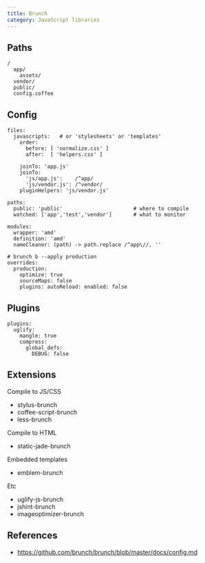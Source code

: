 ```yaml
---
title: Brunch
category: JavaScript libraries
---
```


## Paths

    /
      app/
        assets/
      vendor/
      public/
      config.coffee

## Config

    files:
      javascripts:   # or 'stylesheets' or 'templates'
        order:
          before: [ 'normalize.css' ]
          after:  [ 'helpers.css' ]

        joinTo: 'app.js'
        joinTo:
          'js/app.js':    /^app/
          'js/vendor.js': /^vendor/
        pluginHelpers: 'js/vendor.js'

    paths:
      public: 'public'                       # where to compile
      watched: ['app','test','vendor']       # what to monitor

    modules:
      wrapper: 'amd'
      definition: 'amd'
      nameCleaner: (path) -> path.replace /^app\//, ''

    # brunch b --apply production
    overrides:
      production:
        optimize: true
        sourceMaps: false
        plugins: autoReload: enabled: false

## Plugins

    plugins:
      uglify:
        mangle: true
        compress:
          global_defs:
            DEBUG: false

## Extensions

Compile to JS/CSS

  * stylus-brunch
  * coffee-script-brunch
  * less-brunch

Compile to HTML

  * static-jade-brunch

Embedded templates

  * emblem-brunch

Etc

  * uglify-js-brunch
  * jshint-brunch
  * imageoptimizer-brunch

## References

  * https://github.com/brunch/brunch/blob/master/docs/config.md
